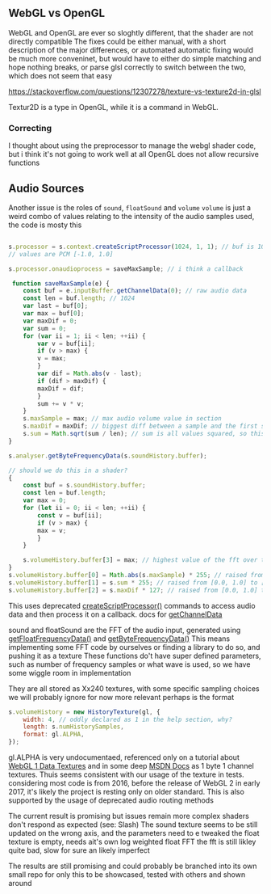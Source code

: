 ## WebGL vs OpenGL
WebGL and OpenGL are ever so sloghtly different, that the shader are not directly compatible
The fixes could be either manual, with a short description of the major differences, or automated
automatic fixing would be much more conveninet, but would have to either do simple matching and hope nothing breaks, or parse glsl correctly to switch between the two, which does not seem that easy

https://stackoverflow.com/questions/12307278/texture-vs-texture2d-in-glsl

Textur2D is a type in OpenGL, while it is a command in WebGL. 

### Correcting
I thought about using the preprocessor to manage the webgl shader code, but i think it's not going to work well at all
OpenGL does not allow recursive functions 


## Audio Sources
Another issue is the roles of `sound`, `floatSound` and `volume`
`volume` is just a weird combo of values relating to the intensity of the audio samples used, the code is mosty this
```js

s.processor = s.context.createScriptProcessor(1024, 1, 1); // buf is 1024 in time domain
// values are PCM [-1.0, 1.0]

s.processor.onaudioprocess = saveMaxSample; // i think a callback

 function saveMaxSample(e) {
    const buf = e.inputBuffer.getChannelData(0); // raw audio data 
    const len = buf.length; // 1024 
    var last = buf[0];
    var max = buf[0];
    var maxDif = 0;
    var sum = 0;
    for (var ii = 1; ii < len; ++ii) {
        var v = buf[ii];
        if (v > max) {
        v = max;
        }
        var dif = Math.abs(v - last);
        if (dif > maxDif) {
        maxDif = dif;
        }
        sum += v * v;
    }
    s.maxSample = max; // max audio volume value in section
    s.maxDif = maxDif; // biggest diff between a sample and the first sample (odd)
    s.sum = Math.sqrt(sum / len); // sum is all values squared, so this is sum_of_all(abs(values))/sqrt(len)
}

s.analyser.getByteFrequencyData(s.soundHistory.buffer);

// should we do this in a shader?
{
    const buf = s.soundHistory.buffer;
    const len = buf.length;
    var max = 0;
    for (let ii = 0; ii < len; ++ii) {
        const v = buf[ii];
        if (v > max) {
        max = v;
        }
    }

    s.volumeHistory.buffer[3] = max; // highest value of the fft over the current volume buffer
}
s.volumeHistory.buffer[0] = Math.abs(s.maxSample) * 255; // raised from [0.0, 1.0] to [0, 255]
s.volumeHistory.buffer[1] = s.sum * 255; // raised from [0.0, 1.0] to [0, 255]
s.volumeHistory.buffer[2] = s.maxDif * 127; // raised from [0.0, 1.0] to [0, 255] (dif can be [-2, 2]!)
```
This uses deprecated [createScriptProcessor()](https://developer.mozilla.org/en-US/docs/Web/API/BaseAudioContext/createScriptProcessor) commands to access audio data and then process it on a callback. docs for [getChannelData](https://developer.mozilla.org/en-US/docs/Web/API/AudioBuffer/getChannelData)


sound and floatSound are the FFT of the audio input, generated using 
[getFloatFrequencyData()](https://developer.mozilla.org/en-US/docs/Web/API/AnalyserNode/getFloatFrequencyData) and
[getByteFrequencyData()](https://developer.mozilla.org/en-US/docs/Web/API/AnalyserNode/getByteFrequencyData#specifications)
This means implementing some FFT code by ourselves or finding a library to do so, and pushing it as a texture
These functions do't have super defined parameters, such as number of frequency samples or what wave is used, so we have some wiggle room in implementation

They are all stored as Xx240 textures, with some specific sampling choices we will probably ignore for now
more relevant perhaps is the format
```js
s.volumeHistory = new HistoryTexture(gl, {
    width: 4, // oddly declared as 1 in the help section, why?
    length: s.numHistorySamples,
    format: gl.ALPHA,
});
```
gl.ALPHA is very undocumentaed, referenced only on a tutorial about [WebGL 1 Data Textures](https://webglfundamentals.org/webgl/lessons/webgl-data-textures.html) and in some deep [MSDN Docs](https://developer.mozilla.org/en-US/docs/Web/API/WebGLRenderingContext/texImage2D) as 1 byte 1 channel textures. Thuis seems consistent with our usage of the texture in tests. considering most code is from 2016, before the release of WebGL 2 in early 2017, it's likely the project is resting only on older standard. This is also supported by the usage of deprecated audio routing methods


The current result is promising but issues remain
more complex shaders don't respond as expected (see: Slash)
The sound texture seems to be still updated on the wrong axis, and the parameters need to e tweaked 
the float texture is empty, needs ait's own log weighted float FFT
the fft is still likley quite bad, slow for sure an likely imperfect

The results are still promising and could probably be branched into its own small repo for only this to be showcased, tested with others and shown around